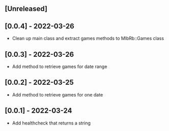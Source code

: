 ## [Unreleased]

## [0.0.4] - 2022-03-26

- Clean up main class and extract games methods to MlbRb::Games class

## [0.0.3] - 2022-03-26

- Add method to retrieve games for date range

## [0.0.2] - 2022-03-25

- Add method to retrieve games for one date

## [0.0.1] - 2022-03-24

- Add healthcheck that returns a string
